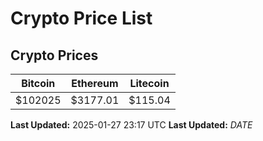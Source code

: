 # Crypto Price List

## Crypto Prices
| Bitcoin | Ethereum | Litecoin |
| ------- | -------- | -------- |
| $102025 | $3177.01 | $115.04 |
**Last Updated:** 2025-01-27 23:17 UTC
**Last Updated:** $DATE$
